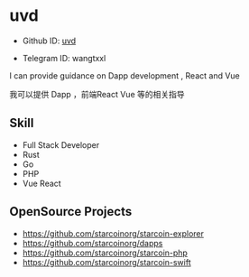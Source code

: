 
# uvd

* Github ID: [uvd](https://github.com/uvd)

* Telegram ID: wangtxxl

I can provide guidance on Dapp development , React and Vue 

我可以提供 Dapp ，前端React  Vue 等的相关指导

## Skill
* Full Stack Developer 
* Rust
* Go
* PHP
* Vue  React

## OpenSource Projects

* https://github.com/starcoinorg/starcoin-explorer 
* https://github.com/starcoinorg/dapps
* https://github.com/starcoinorg/starcoin-php
* https://github.com/starcoinorg/starcoin-swift






